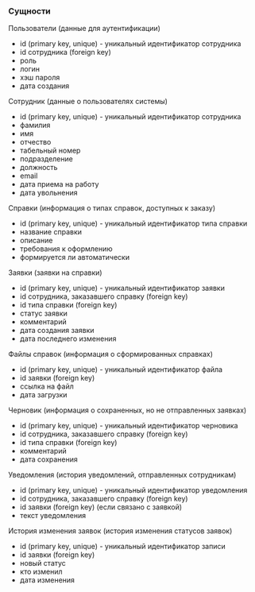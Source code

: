 <h3>Сущности</h3>

Пользователи (данные для аутентификации)
- id (primary key, unique) - уникальный идентификатор сотрудника
- id сотрудника (foreign key)
- роль
- логин
- хэш пароля
- дата создания
  
Сотрудник (данные о пользователях системы)
- id (primary key, unique) - уникальный идентификатор сотрудника
- фамилия 
- имя
- отчество
- табельный номер
- подразделение
- должность
- email
- дата приема на работу
- дата увольнения
  
Справки (информация о типах справок, доступных к заказу)
- id (primary key, unique) - уникальный идентификатор типа справки
- название справки
- описание
- требования к оформлению
- формируется ли автоматически

Заявки (заявки на справки)
- id (primary key, unique) - уникальный идентификатор заявки
- id сотрудника, заказавшего справку (foreign key)
- id типа справки (foreign key)
- статус заявки
- комментарий
- дата создания заявки
- дата последнего изменения

Файлы справок (информация о сформированных справках)
- id (primary key, unique) - уникальный идентификатор файла
- id заявки (foreign key)
- ссылка на файл
- дата загрузки

Черновик (информация о сохраненных, но не отправленных заявках)
- id (primary key, unique) - уникальный идентификатор черновика
- id сотрудника, заказавшего справку (foreign key)
- id типа справки (foreign key)
- комментарий
- дата сохранения

Уведомления (история уведомлений, отправленных сотрудникам)
- id (primary key, unique) - уникальный идентификатор уведомления
- id сотрудника, заказавшего справку (foreign key)
- id заявки (foreign key) (если связано с заявкой)
- текст уведомления

История изменения заявок (история изменения статусов заявок)
- id (primary key, unique) - уникальный идентификатор записи
- id заявки (foreign key)
- новый статус
- кто изменил
- дата изменения


